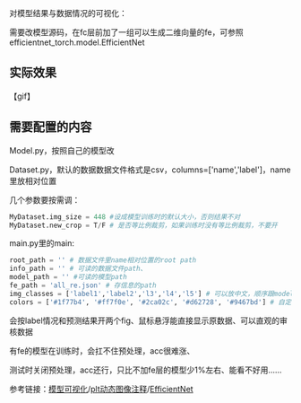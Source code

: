 对模型结果与数据情况的可视化：

需要改模型源码，在fc层前加了一组可以生成二维向量的fe，可参照efficientnet_torch.model.EfficientNet

## 实际效果

【gif】

## 需要配置的内容

Model.py，按照自己的模型改

Dataset.py，默认的数据数据文件格式是csv，columns=['name','label']，name里放相对位置

几个参数要按需调：

```python
MyDataset.img_size = 448 #设成模型训练时的默认大小，否则结果不对
MyDataset.new_crop = T/F # 是否等比例裁剪，如果训练时没有等比例裁剪，不要开
```

main.py里的main:

```python	
root_path = '' # 数据文件里name相对位置的root path
info_path = '' # 可读的数据文件path、
model_path = '' #可读的模型path
fe_path = 'all_re.json' # 存信息的path
img_classes = ['label1','label2','l3','l4','l5'] # 可以放中文，顺序跟model识别的label一致
colors = ['#1f77b4', '#ff7f0e', '#2ca02c', '#d62728', '#9467bd'] # 自定义颜色
```



会按label情况和预测结果开两个fig、鼠标悬浮能直接显示原数据、可以直观的审核数据

有fe的模型在训练时，会扛不住预处理，acc很难涨、

测试时关闭预处理，acc还行，只比不加fe层的模型少1%左右、能看不好用……



参考链接：[模型可视化](https://github.com/adambielski/siamese-triplet)/[plt动态图像注释](https://zhuanlan.zhihu.com/p/459638677)/[EfficientNet ](https://github.com/lukemelas/EfficientNet-PyTorch)
